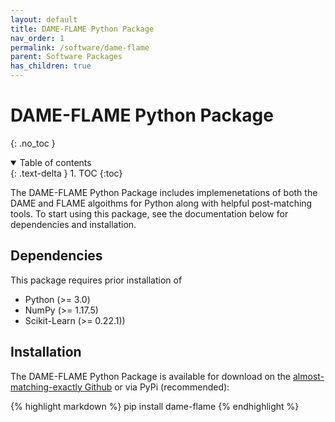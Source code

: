 ```yaml
---
layout: default
title: DAME-FLAME Python Package
nav_order: 1
permalink: /software/dame-flame
parent: Software Packages
has_children: true
---
```


# DAME-FLAME Python Package
{: .no_toc }

<details open markdown="block">
  <summary>
    Table of contents
  </summary>
  {: .text-delta }
1. TOC
{:toc}
</details>

The DAME-FLAME Python Package includes implemenetations of both the DAME and FLAME algoithms for
Python along with helpful post-matching tools. To start using this package, see the documentation 
below for dependencies and installation.

## Dependencies
This package requires prior installation of
- Python (>= 3.0)
- NumPy (>= 1.17.5)
- Scikit-Learn (>= 0.22.1))

## Installation
The DAME-FLAME Python Package is available for download on the [almost-matching-exactly Github](https://github.com/almost-matching-exactly/DAME-FLAME-Python-Package) 
or via PyPi (recommended):

{% highlight markdown %}
pip install dame-flame
{% endhighlight %}